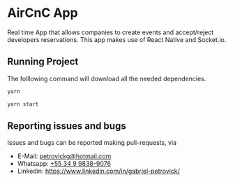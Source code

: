 # AirCnC App

Real time App that allows companies to create events and accept/reject developers reservations. This app makes use of React Native and Socket.io.

## Running Project

The folllowing command will download all the needed dependencies.

```bash
yarn
```

```bash
yarn start
```

## Reporting issues and bugs

Issues and bugs can be reported making pull-requests, via

- E-Mail: [petrovickg@hotmail.com][email]
- Whatsapp: [+55 34 9 9838-9076][whatsapp]
- Linkedin: <https://www.linkedin.com/in/gabriel-petrovick/>

[whatsapp]: https://api.whatsapp.com/send?phone=5534998389076
[email]: mailto:petrovickg@hotmail.com
